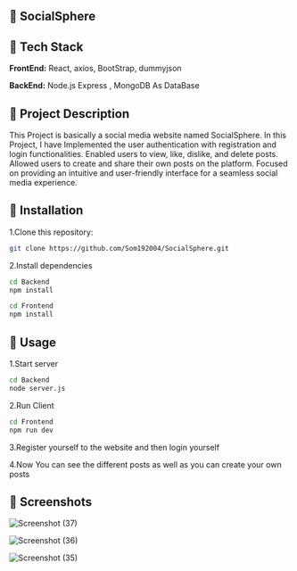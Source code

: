 
## 🔗 SocialSphere



## 🔗 Tech Stack

**FrontEnd:** React, axios, BootStrap, dummyjson

**BackEnd:** Node.js Express , MongoDB As DataBase

## 🔗 Project Description
This Project is basically a social media website named SocialSphere. In this Project, I have Implemented the user authentication with registration and login functionalities. Enabled users to view, like, dislike, and delete posts. Allowed users to create and share their own posts on the platform. Focused on providing an intuitive and user-friendly interface for a seamless social media experience.




## 🔗 Installation

1.Clone this repository:

```bash
git clone https://github.com/Som192004/SocialSphere.git
```

2.Install dependencies
```bash
cd Backend
npm install 

cd Frontend
npm install
```




    
## 🔗 Usage
1.Start server
```bash
cd Backend
node server.js
```

2.Run Client
```bash
cd Frontend
npm run dev
```

3.Register yourself to the website and then login yourself

4.Now You can see the different posts as well as you can create your own posts 

## 🔗 Screenshots

![Screenshot (37)](https://github.com/user-attachments/assets/6c022a47-ab40-4f67-ad95-3731b5b34cbf)

![Screenshot (36)](https://github.com/user-attachments/assets/9fbc2a8c-5762-45bb-aad4-fb066199e061)

![Screenshot (35)](https://github.com/user-attachments/assets/b67c6b33-5a58-45f8-b8b7-36b790259c40)

